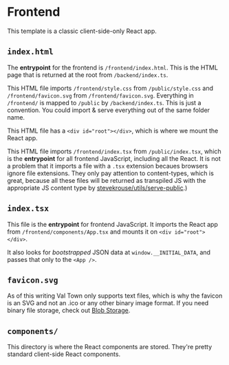 # Frontend

This template is a classic client-side-only React app. 

## `index.html`

The **entrypoint** for the frontend is `/frontend/index.html`. This is the HTML page that is returned at the root from `/backend/index.ts`.

This HTML file imports `/frontend/style.css` from `/public/style.css` and `/frontend/favicon.svg` from `/frontend/favicon.svg`. Everything in `/frontend/` is mapped to `/public` by `/backend/index.ts`. This is just a convention. You could import & serve everything out of the same folder name.

This HTML file has a `<div id="root"></div>`, which is where we mount the React app.

This HTML file imports `/frontend/index.tsx` from `/public/index.tsx`, which is the **entrypoint** for all frontend JavaScript, including all the React. It is not a problem that it imports a file with a `.tsx` extension becaues browsers ignore file extensions. They only pay attention to content-types, which is great, because all these files will be returned as transpiled JS with the appropriate JS content type by [stevekrouse/utils/serve-public](https://www.val.town/x/stevekrouse/utils/branch/main/code/serve-public/README.md).)

## `index.tsx`

This file is the **entrypoint** for frontend JavaScript. It imports the React app from `/frontend/components/App.tsx` and mounts it on `<div id="root"></div>`.

It also looks for *bootstrapped* JSON data at `window.__INITIAL_DATA`, and passes that only to the `<App />`.

## `favicon.svg`

As of this writing Val Town only supports text files, which is why the favicon is an SVG and not an .ico or any other binary image format. If you need binary file storage, check out [Blob Storage](https://docs.val.town/std/blob/).

## `components/`

This directory is where the React components are stored. They're pretty standard client-side React components.